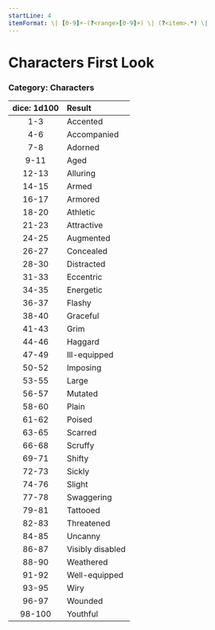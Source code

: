 ```yaml
---
startLine: 4
itemFormat: \| [0-9]+-(?<range>[0-9]+) \| (?<item>.*) \|
---
```

# Characters First Look
### Category: Characters

| dice: 1d100 | Result |
|:----:|:-------|
| 1-3 | Accented |
| 4-6 | Accompanied |
| 7-8 | Adorned |
| 9-11 | Aged |
| 12-13 | Alluring |
| 14-15 | Armed |
| 16-17 | Armored |
| 18-20 | Athletic |
| 21-23 | Attractive |
| 24-25 | Augmented |
| 26-27 | Concealed |
| 28-30 | Distracted |
| 31-33 | Eccentric |
| 34-35 | Energetic |
| 36-37 | Flashy |
| 38-40 | Graceful |
| 41-43 | Grim |
| 44-46 | Haggard |
| 47-49 | Ill-equipped |
| 50-52 | Imposing |
| 53-55 | Large |
| 56-57 | Mutated |
| 58-60 | Plain |
| 61-62 | Poised |
| 63-65 | Scarred |
| 66-68 | Scruffy |
| 69-71 | Shifty |
| 72-73 | Sickly |
| 74-76 | Slight |
| 77-78 | Swaggering |
| 79-81 | Tattooed |
| 82-83 | Threatened |
| 84-85 | Uncanny |
| 86-87 | Visibly disabled |
| 88-90 | Weathered |
| 91-92 | Well-equipped |
| 93-95 | Wiry |
| 96-97 | Wounded |
| 98-100 | Youthful |